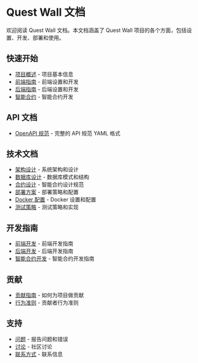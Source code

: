 # Quest Wall 文档

欢迎阅读 Quest Wall 文档。本文档涵盖了 Quest Wall 项目的各个方面，包括设置、开发、部署和使用。

## 快速开始

- [项目概述](README_zh.md) - 项目基本信息
- [前端指南](questwall-tma/README_zh.md) - 前端设置和开发
- [后端指南](questwall-backend/README_zh.md) - 后端设置和开发
- [智能合约](questwall-contracts/README_zh.md) - 智能合约开发

## API 文档

- [OpenAPI 规范](questwall-api.yaml) - 完整的 API 规范 YAML 格式

## 技术文档

- [架构设计](questwall-architecture.md) - 系统架构和设计
- [数据库设计](questwall-db-design.md) - 数据库模式和结构
- [合约设计](questwall-contract-design.md) - 智能合约设计规范
- [部署方案](questwall-deployment.md) - 部署策略和配置
- [Docker 配置](questwall-docker.md) - Docker 设置和配置
- [测试策略](questwall-testing.md) - 测试策略和实现

## 开发指南

- [前端开发](questwall-tma/README_zh.md) - 前端开发指南
- [后端开发](questwall-backend/README_zh.md) - 后端开发指南
- [智能合约开发](questwall-contracts/README_zh.md) - 智能合约开发指南

## 贡献

- [贡献指南](README_zh.md#贡献) - 如何为项目做贡献
- [行为准则](README_zh.md#行为准则) - 贡献者行为准则

## 支持

- [问题](https://github.com/your-org/questwall/issues) - 报告问题和错误
- [讨论](https://github.com/your-org/questwall/discussions) - 社区讨论
- [联系方式](README_zh.md#联系方式) - 联系信息